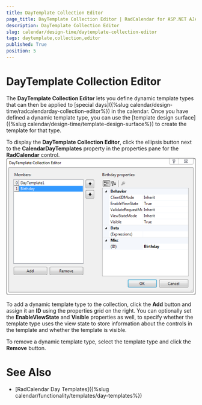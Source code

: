 ```yaml
---
title: DayTemplate Collection Editor
page_title: DayTemplate Collection Editor | RadCalendar for ASP.NET AJAX Documentation
description: DayTemplate Collection Editor
slug: calendar/design-time/daytemplate-collection-editor
tags: daytemplate,collection,editor
published: True
position: 5
---
```


# DayTemplate Collection Editor



The **DayTemplate Collection Editor** lets you define dynamic template types that can then be applied to [special days]({%slug calendar/design-time/radcalendarday-collection-editor%}) in the calendar. Once you have defined a dynamic template type, you can use the [template design surface]({%slug calendar/design-time/template-design-surface%}) to create the template for that type.

To display the **DayTemplate Collection Editor**, click the ellipsis button next to the **CalendarDayTemplates** property in the properties pane for the **RadCalendar** control.![DayTemplate collection editor](images/DayTemplateCollectionEditor.png)

To add a dynamic template type to the collection, click the **Add** button and assign it an **ID** using the properties grid on the right. You can optionally set the **EnableViewState** and **Visible** properties as well, to specify whether the template type uses the view state to store information about the controls in the template and whether the template is visible.

To remove a dynamic template type, select the template type and click the **Remove** button.



# See Also

 * [RadCalendar Day Templates]({%slug calendar/functionality/templates/day-templates%})
